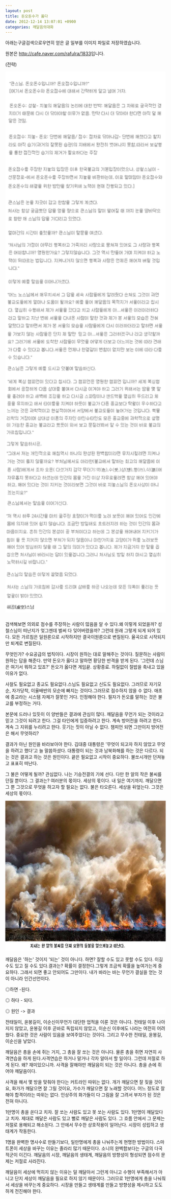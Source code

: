 ```yaml
---
layout: post
title: 돈오돈수가 옳다
date: 2012-12-14 13:07:01 +0900
categories: 깨달음의대화
---
```

아래는구글검색으로우연히 얻은 글 일부를 이미지 파일로 저장하였습니다.

원본은 <http://cafe.naver.com/rafulra/1833>입니다.



(전략)

 <img alt="111.GIF" src="files/attach/images/198/636/297/111.GIF" width="514" height="1693" />



###



검색해보면 의외로 점수를 주장하는 사람이 많음을 알 수 있다.왜 이렇게 되었을까? 성철스님이 떠난지가 엊그젠데 벌써 다 잊어버렸을까? 그런데 원래 그렇게 되게 되어 있다. 모든 가르침은 일원론으로 시작하지만 결국이원론으로 변질된다. 율곡으로 시작되지만 퇴계로 변질된다. 



무엇인가? 수요공급의 법칙이다. 시장이 원하는 대로 말해주는 것이다. 질문하는 사람이 원하는 답을 해준다. 만약 돈오가 옳다고 말하면 황당한 반격을 받게 된다. '그런데 스님은 여기서 뭐하고 있죠?' 돈오가 옳다면 게임끝. 상황종료. 하릴없이 절밥을 축내고 있을 이유가 없다.



사찰도 필요없고 종교도 필요없다.스님도 필요없고 신도도 필요없다. 그러므로 자기모순, 자가당착, 이율배반의 모순에 빠지는 것이다.그러므로 점수하지 않을 수 없다. 애초에 종교라는 시스템 자체가 잘못인 거다. 인정해야 한다. 필자가 돈오를 말하는 것은 불교를 부정하는 거다.



본문에 드러나 있듯이 이 양반들은 결과에 관심이 많다. 깨달음을 무언가 되는 것이라고 믿고 그것이 되려고 한다. 그걸 타인에게 입증하려고 한다. 계속 방어전을 하려고 한다. 계속 그 지위를 누리려고 한다. 웃기는 짓이 아닐 수 없다. 챔피언 되면 그만이지 방어전은 해서 무엇하리?



결과가 아닌 원인을 바라보아야 한다. 김대중 대통령은 '무엇이 되고자 하지 않았고 무엇을 하려고 했다'고 늘 말씀하셨다. 대통령이 되는 것과 남북화해를 하는 것은 다르다. 되는 것은 결과고 하는 것은 원인이다. 끝은 필요없고 시작이 중요하다. 불쏘시개만 던져놓고 표표히 떠난다.



그 불은 어떻게 될까? 관심없다. 나는 기승전결의 기에 선다. 다만 한 알의 작은 불씨를 던질 뿐이다. 그 결과는? 여러분의 몫이다. 세상의 몫이다. 내 일은 여기까지. 깨달으면 그 뿐 그것으로 무엇을 하고자 할 필요는 없다. 불은 타오른다. 세상을 뒤엎는다. 그것은 세상의 몫이다.



 <img alt="33.jpg" src="files/attach/images/198/636/297/33.jpg" width="670" height="469" />



깨달음은 '하는' 것이지 '되는' 것이 아니다. 하면? 잘할 수도 있고 못할 수도 있다. 이길 수도 있고 질 수도 있다.결과는? 확률이 결정한다.그렇게 조금씩 확률을 높여가는게 중요하다. 그래서 되면 좋고 안되어도 그만이다. 내가 바라는 바는 무언가 결실을 얻는 것이 아니라 인간선언이다.



◎하면 -된다.

◎ 하다 - 되다.

<p style="BACKGROUND: #ffffff; mso-pagination: none; mso-padding-alt: 0pt 0pt 0pt 0pt" class="0">
  ◎ 원인 -> 결과
</p>



전태일이, 윤봉길이, 이순신이무언가 대단한 업적을 이룬 것은 아니다. 전태일 이후 나아지지 않았고, 윤봉길 이후 곧바로 독립되지 않았고, 이순신 이후에도 나라는 여전히 어려웠다. 중요한 것은 사람이 있음을 보여주었다는 것이다. 그리고 무수한 전태일, 윤봉길, 이순신을 낳았다.



깨달음은 총을 손에 쥐는 거지, 그 총을 잘 쏘는 것은 아니다. 물론 총을 쥐면 자연히 사격연습을 하게 된다.사격연습은 하거나 말거나 각자 알아서 할 일이다. 그런데 저절로 하게 된다. 왜? 재미있으니까. 사격을 잘해야만 깨달음이 되는 것은 아니다. 총을 손에 쥐어야 깨달음이다.



사격을 해서 몇 방을 맞춰야 한다는 커트라인 따위는 없다. 개가 깨달으면 잘 짖을 것이요, 화가가 깨달으면 잘 그릴 것이요, 가수가 깨달으면 잘 노래할 것이다. 어느 정도로 잘해야 합격이라는 따위는 없다. 인상주의 화가들이 다 그림을 잘 그려서 부자가 된 것은 전혀 아니다.



1만명이 총을 쏜다고 치자. 잘 쏘는 사람도 있고 못 쏘는 사람도 있다. 1만명이 깨달았다고 치자. 제대로 깨달은 사람도 있고 뻘로 깨달은 사람도 있다. 그 흐름 안에서 그 문제는 저절로 용해되고 해소된다. 그 안에서 무수한 상호작용이 일어난다. 시장이 성립하고 생태계가 작동한다.



1명을 완벽한 명사수로 만들기보다, 일만명에게 총을 나눠주는게 현명한 방법이다. 스마트폰이 세상을 바꾸는 이유는 졸라리 많기 때문이다. 소니의 완벽함보다는 구글의 다국적군이 이긴다. 깨달음의 시장, 깨달음의 생태계, 깨달음의 방향성이 형성되면 점수의 문제는 저절로 사라진다. 



깨달음이 세상에 먹히지 않는 이유는 덜 깨달아서 그런게 아니고 수행이 부족해서가 아니고 단지 세상이 깨달음을 필요로 하지 않기 때문이다. 그러므로 1만명에게 총을 나눠줘서 세상을 바꾸는게 중요하다. 시장을 만들고 생태계를 만들고 방향성을 제시하고 도도하게 전진해야 한다.